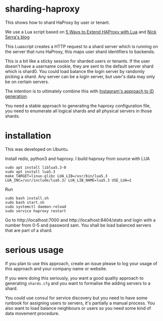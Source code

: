 # sharding-haproxy

This shows how to shard HaProxy by user or tenant.

We use a Lua script based on [5 Ways to Extend HAProxy with Lua](https://www.haproxy.com/blog/5-ways-to-extend-haproxy-with-lua/) and [Nick Serra's blog](https://tech.nickserra.com/2019/12/03/haproxy-dynamic-backend-selection-with-lua-script/)

This Luascript creates a HTTP request to a shard server which is running on the server that runs HaProxy, this maps user shard identifiers to backends.

This is a bit like a sticky session for sharded users or tenants. If the user doesn't have a username cookie, they are sent to the default server shard which is shard0. You could load balance the login server by randomly picking a shard. Any server can be a login server, but user's data may only be on certain servers.

The intention is to ultimately combine this with [Instagram's approach to ID generation](https://instagram-engineering.com/sharding-ids-at-instagram-1cf5a71e5a5c?gi=4b7f98f4ba9d).

You need a stable approach to generating the haproxy configuration file, you need to enumerate all logical shards and all physical servers in those shards.

# installation

This was developed on Ubuntu.

Install redis, python3 and haproxy. I build haproxy from source with LUA 

```
sudo apt install liblua5.3-0
sudo apt install lua5.3
make TARGET=linux-glibc LUA_LIB=/usr/bin/lua5.3 LUA_INC=/usr/include/lua5.3/ LUA_LIB_NAME=lua5.3 USE_LUA=1
```

Run
```
sudo bash install.sh
sudo bash start.sh
sudo systemctl daemon-reload
sudo service haproxy restart
```

Go to http://localhost:7000 and http://localhost:8404/stats and login with a number from 0-5 and password sam. You shall be load balanced servers that are part of a shard.

# serious usage

If you plan to use this approach, create an issue please to log your usage of this approach and your company name or website.

If you were doing this seriously, you want a good quality approach to generating `shards.cfg` and you want to formalise the adding servers to a shard.

You could use consul for service discovery but you need to have some runbook for assigning users to servers, it's partially a manual process. You also want to load balance neighbours or users so you need some kind of data movement procedure.

